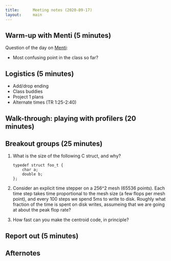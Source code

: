 ```yaml
---
title:      Meeting notes (2020-09-17)
layout:     main
---
```


## Warm-up with Menti (5 minutes)

Question of the day on
[Menti](https://www.mentimeter.com/):

- Most confusing point in the class so far?

## Logistics (5 minutes)

- Add/drop ending
- Class buddies
- Project 1 plans
- Alternate times (TR 1:25-2:40)

## Walk-through: playing with profilers (20 minutes)

## Breakout groups (25 minutes)

1. What is the size of the following C struct, and why?

       typedef struct foo_t {
           char a;
           double b;
       };
  
2. Consider an explicit time stepper on a 256^2 mesh (65536
   points).  Each time step takes time proportional to the mesh size
   (a few flops per mesh point), and every 100 steps we spend 5ms to
   write to disk.  Roughly what fraction of the time is spent on disk
   writes, assumeing that we are going at about the peak flop rate?

3. How fast can you make the centroid code, in principle?

## Report out (5 minutes)

## Afternotes

